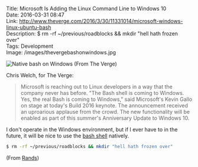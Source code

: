 Title: Microsoft Is Adding the Linux Command Line to Windows 10  
Date: 2016-03-31 08:47  
Link: http://www.theverge.com/2016/3/30/11331014/microsoft-windows-linux-ubuntu-bash  
Description: $ rm -rf ~/previous/roadblocks && mkdir "hell hath frozen over"  
Tags: Development  
Image: /images/thevergebashonwindows.jpg  

![Native bash on Windows (From The Verge)][1]

Chris Welch, for The Verge:

> Microsoft is reaching out to Linux developers in a way that the company never has before. "The Bash shell is coming to Windows. Yes, the real Bash is coming to Windows," said Microsoft's Kevin Gallo on stage at today's Build 2016 keynote. The announcement received an uproarious applause from the crowd. The new functionality will be enabled as part of this summer's Anniversary Update to Windows 10.

I don't operate in the Windows environment, but if I ever have to in the future, it will be nice to use the [bash shell][2] natively.

```bash
$ rm -rf ~/previous/roadblocks && mkdir "hell hath frozen over"
```

(From [Rands][3])

[1]: /images/thevergebashonwindows.jpg "The Verge photo of MSFT demo of bash on Windows"
[2]: https://en.wikipedia.org/wiki/Bash_(Unix_shell) "Wikipedia: Bash shell"
[3]: https://twitter.com/rands/status/715553065584099329 "Rands's tweet with link to article"